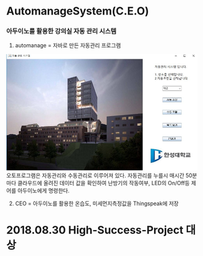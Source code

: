# AutomanageSystem(C.E.O)
### 아두이노를 활용한 강의실 자동 관리 시스템

1. automanage = 자바로 만든 자동관리 프로그램  

![autoprograme](./doc/AutoPrograme.JPG)
오토프로그램은 자동관리와 수동관리로 이루어져 있다.
자동관리를 누를시 매시간 50분마다 클라우드에 올려진 데이터 값을 확인하여 난방기의 작동여부, LED의 On/Off등 제어를 아두이노에게 명령한다.

2. CEO = 아두이노를 활용한 온습도, 미세먼지측정값을 Thingspeak에 저장

# 2018.08.30 High-Success-Project 대상
